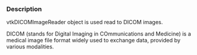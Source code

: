 ### Description

vtkDICOMImageReader object is used read to DICOM images.

DICOM (stands for Digital Imaging in COmmunications and Medicine) is a medical image file format widely used to exchange data, provided by various modalities.
